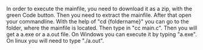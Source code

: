 In order to execute the mainfile, you need to download it as a zip, with the green Code button. Then you need to extract the mainfile. After that open your commandline. With the help of "cd {foldername}" you can go to the folder, where the mainfile is located. Then type in "cc main.c". Then you will get a a.exe or a a.out file. On Windows you can execute it by typing "a.exe". On linux you will need to type "./a.out".
